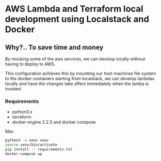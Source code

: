 
# AWS Lambda and Terraform local development using Localstack and Docker

## Why?.. To save time and money

By mocking some of the aws services, we can develop locally without having to deploy to AWS.

This configuration achieves this by mounting our host machines file system to the docker containers starting from localstack, we can develop lambdas locally and have the changes take affect immediately when the lamba is invoked.

### Requirements
  * python3.x
  * terraform
  * docker engine 2.2.5 and docker compose
  

Mac 
``` bash
python3 -m venv venv
source venv/bin/activate
pip install -r requirements.txt
docker-compose up
```

